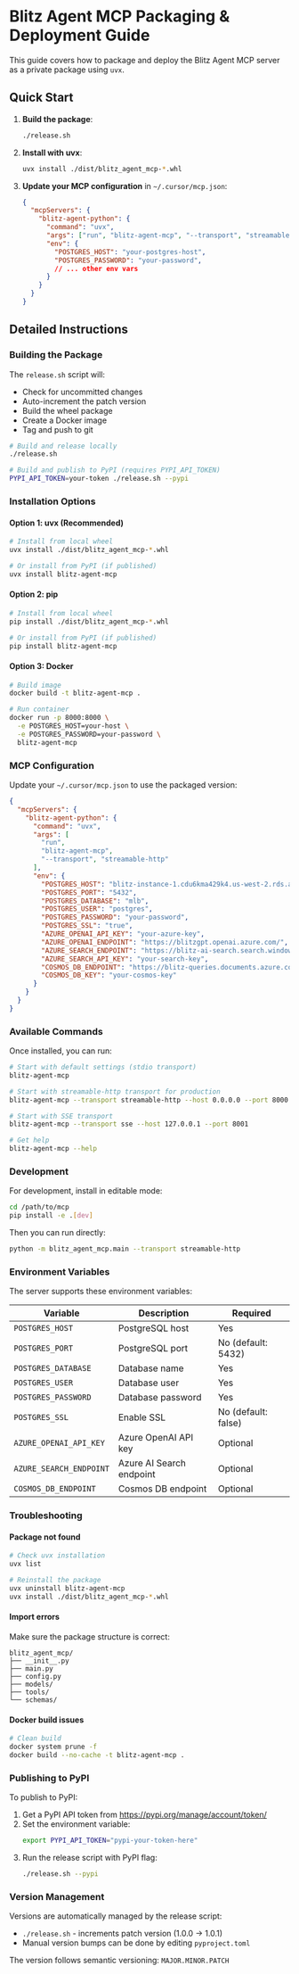 # Blitz Agent MCP Packaging & Deployment Guide

This guide covers how to package and deploy the Blitz Agent MCP server as a private package using `uvx`.

## Quick Start

1. **Build the package**:
   ```bash
   ./release.sh
   ```

2. **Install with uvx**:
   ```bash
   uvx install ./dist/blitz_agent_mcp-*.whl
   ```

3. **Update your MCP configuration** in `~/.cursor/mcp.json`:
   ```json
   {
     "mcpServers": {
       "blitz-agent-python": {
         "command": "uvx",
         "args": ["run", "blitz-agent-mcp", "--transport", "streamable-http"],
         "env": {
           "POSTGRES_HOST": "your-postgres-host",
           "POSTGRES_PASSWORD": "your-password",
           // ... other env vars
         }
       }
     }
   }
   ```

## Detailed Instructions

### Building the Package

The `release.sh` script will:
- Check for uncommitted changes
- Auto-increment the patch version
- Build the wheel package
- Create a Docker image
- Tag and push to git

```bash
# Build and release locally
./release.sh

# Build and publish to PyPI (requires PYPI_API_TOKEN)
PYPI_API_TOKEN=your-token ./release.sh --pypi
```

### Installation Options

#### Option 1: uvx (Recommended)
```bash
# Install from local wheel
uvx install ./dist/blitz_agent_mcp-*.whl

# Or install from PyPI (if published)
uvx install blitz-agent-mcp
```

#### Option 2: pip
```bash
# Install from local wheel
pip install ./dist/blitz_agent_mcp-*.whl

# Or install from PyPI (if published)
pip install blitz-agent-mcp
```

#### Option 3: Docker
```bash
# Build image
docker build -t blitz-agent-mcp .

# Run container
docker run -p 8000:8000 \
  -e POSTGRES_HOST=your-host \
  -e POSTGRES_PASSWORD=your-password \
  blitz-agent-mcp
```

### MCP Configuration

Update your `~/.cursor/mcp.json` to use the packaged version:

```json
{
  "mcpServers": {
    "blitz-agent-python": {
      "command": "uvx",
      "args": [
        "run", 
        "blitz-agent-mcp", 
        "--transport", "streamable-http"
      ],
      "env": {
        "POSTGRES_HOST": "blitz-instance-1.cdu6kma429k4.us-west-2.rds.amazonaws.com",
        "POSTGRES_PORT": "5432",
        "POSTGRES_DATABASE": "mlb",
        "POSTGRES_USER": "postgres",
        "POSTGRES_PASSWORD": "your-password",
        "POSTGRES_SSL": "true",
        "AZURE_OPENAI_API_KEY": "your-azure-key",
        "AZURE_OPENAI_ENDPOINT": "https://blitzgpt.openai.azure.com/",
        "AZURE_SEARCH_ENDPOINT": "https://blitz-ai-search.search.windows.net",
        "AZURE_SEARCH_API_KEY": "your-search-key",
        "COSMOS_DB_ENDPOINT": "https://blitz-queries.documents.azure.com:443/",
        "COSMOS_DB_KEY": "your-cosmos-key"
      }
    }
  }
}
```

### Available Commands

Once installed, you can run:

```bash
# Start with default settings (stdio transport)
blitz-agent-mcp

# Start with streamable-http transport for production
blitz-agent-mcp --transport streamable-http --host 0.0.0.0 --port 8000

# Start with SSE transport
blitz-agent-mcp --transport sse --host 127.0.0.1 --port 8001

# Get help
blitz-agent-mcp --help
```

### Development

For development, install in editable mode:

```bash
cd /path/to/mcp
pip install -e .[dev]
```

Then you can run directly:
```bash
python -m blitz_agent_mcp.main --transport streamable-http
```

### Environment Variables

The server supports these environment variables:

| Variable | Description | Required |
|----------|-------------|----------|
| `POSTGRES_HOST` | PostgreSQL host | Yes |
| `POSTGRES_PORT` | PostgreSQL port | No (default: 5432) |
| `POSTGRES_DATABASE` | Database name | Yes |
| `POSTGRES_USER` | Database user | Yes |
| `POSTGRES_PASSWORD` | Database password | Yes |
| `POSTGRES_SSL` | Enable SSL | No (default: false) |
| `AZURE_OPENAI_API_KEY` | Azure OpenAI API key | Optional |
| `AZURE_SEARCH_ENDPOINT` | Azure AI Search endpoint | Optional |
| `COSMOS_DB_ENDPOINT` | Cosmos DB endpoint | Optional |

### Troubleshooting

#### Package not found
```bash
# Check uvx installation
uvx list

# Reinstall the package
uvx uninstall blitz-agent-mcp
uvx install ./dist/blitz_agent_mcp-*.whl
```

#### Import errors
Make sure the package structure is correct:
```
blitz_agent_mcp/
├── __init__.py
├── main.py
├── config.py
├── models/
├── tools/
└── schemas/
```

#### Docker build issues
```bash
# Clean build
docker system prune -f
docker build --no-cache -t blitz-agent-mcp .
```

### Publishing to PyPI

To publish to PyPI:

1. Get a PyPI API token from https://pypi.org/manage/account/token/
2. Set the environment variable:
   ```bash
   export PYPI_API_TOKEN="pypi-your-token-here"
   ```
3. Run the release script with PyPI flag:
   ```bash
   ./release.sh --pypi
   ```

### Version Management

Versions are automatically managed by the release script:
- `./release.sh` - increments patch version (1.0.0 → 1.0.1)
- Manual version bumps can be done by editing `pyproject.toml`

The version follows semantic versioning: `MAJOR.MINOR.PATCH` 